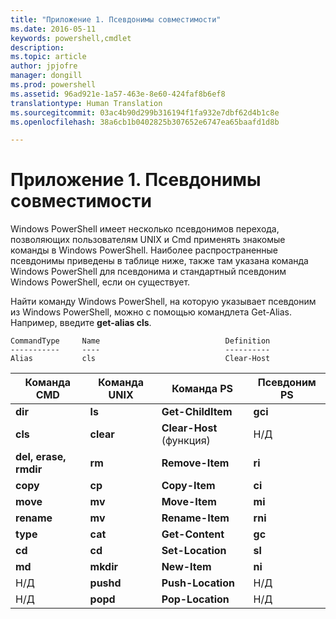 ```yaml
---
title: "Приложение 1. Псевдонимы совместимости"
ms.date: 2016-05-11
keywords: powershell,cmdlet
description: 
ms.topic: article
author: jpjofre
manager: dongill
ms.prod: powershell
ms.assetid: 96ad921e-1a57-463e-8e60-424faf8b6ef8
translationtype: Human Translation
ms.sourcegitcommit: 03ac4b90d299b316194f1fa932e7dbf62d4b1c8e
ms.openlocfilehash: 38a6cb1b0402825b307652e6747ea65baafd1d8b

---
```


# Приложение 1. Псевдонимы совместимости
Windows PowerShell имеет несколько псевдонимов перехода, позволяющих пользователям UNIX и Cmd применять знакомые команды в Windows PowerShell. Наиболее распространенные псевдонимы приведены в таблице ниже, также там указана команда Windows PowerShell для псевдонима и стандартный псевдоним Windows PowerShell, если он существует.

Найти команду Windows PowerShell, на которую указывает псевдоним из Windows PowerShell, можно с помощью командлета Get\-Alias. Например, введите **get\-alias cls**.

```
CommandType     Name                            Definition
-----------     ----                            ----------
Alias           cls                             Clear-Host
```

|Команда CMD|Команда UNIX|Команда PS|Псевдоним PS|
|---------------|----------------|--------------|------------|
|**dir**|**ls**|**Get\-ChildItem**|**gci**|
|**cls**|**clear**|**Clear\-Host** (функция)|Н\/Д|
|**del, erase, rmdir**|**rm**|**Remove\-Item**|**ri**|
|**copy**|**cp**|**Copy\-Item**|**ci**|
|**move**|**mv**|**Move\-Item**|**mi**|
|**rename**|**mv**|**Rename\-Item**|**rni**|
|**type**|**cat**|**Get\-Content**|**gc**|
|**cd**|**cd**|**Set\-Location**|**sl**|
|**md**|**mkdir**|**New\-Item**|**ni**|
|Н\/Д|**pushd**|**Push\-Location**|Н\/Д|
|Н\/Д|**popd**|**Pop\-Location**|Н\/Д|




<!--HONumber=Jun16_HO4-->



